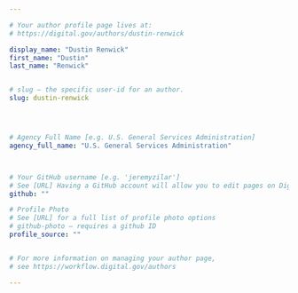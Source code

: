```yaml
---

# Your author profile page lives at:
# https://digital.gov/authors/dustin-renwick

display_name: "Dustin Renwick"
first_name: "Dustin"
last_name: "Renwick"


# slug — the specific user-id for an author.
slug: dustin-renwick




# Agency Full Name [e.g. U.S. General Services Administration]
agency_full_name: "U.S. General Services Administration"



# Your GitHub username [e.g. 'jeremyzilar']
# See [URL] Having a GitHub account will allow you to edit pages on DigitalGov. The image used in your GitHub account can also be used to populate your digital.gov profile photo.
github: ""

# Profile Photo
# See [URL] for a full list of profile photo options
# github-photo — requires a github ID
profile_source: ""


# For more information on managing your author page,
# see https://workflow.digital.gov/authors

---
```

